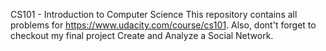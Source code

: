 CS101 - Introduction to Computer Science
This repository contains all problems for https://www.udacity.com/course/cs101. Also, dont't forget to checkout my final project Create and Analyze a Social Network.

